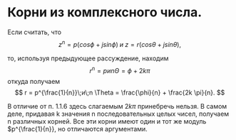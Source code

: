 # Корни из комплексного числа.

Если считать, что 
$$
    z^{n}=p(cos \phi + j sin \phi)\;и\;
    z=r(cos \theta + j sin \theta),
$$

то, используя предыдующее рассуждение, находим 
$$
    r^{n}=p и n \Theta = \phi + 2k \pi
$$
откуда получаем
$$
    r = p^{\frac{1}{n}}\;и\;n \Theta = \frac{\phi}{n} + \frac{2k \pi}{n}.
$$

В отличие от п. 1.1.6 здесь слагаемым $2k \pi$ принебречь нельзя. В самом деле, придавая k значения n последовательных целых чисел, получаем n различных корней. Все эти корни имеют один и тот же модуль $p^{\frac{1}{n}}, но отличаются аргументами.